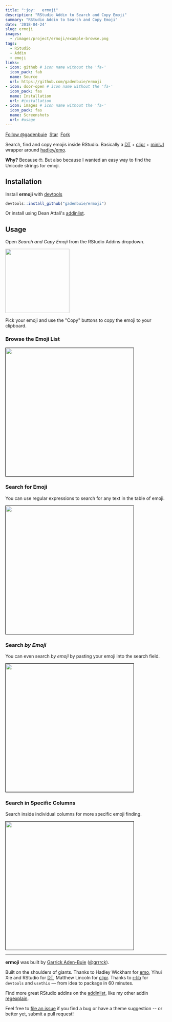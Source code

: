 ```yaml
---
title: ":joy:   ermoji"
description: "RStudio Addin to Search and Copy Emoji"
summary: "RStudio Addin to Search and Copy Emoji"
date: '2018-04-24'
slug: ermoji
images:
  - /images/project/ermoji/example-browse.png
tags:
  - RStudio
  - Addin
  - emoji
links:
- icon: github # icon name without the 'fa-'
  icon_pack: fab
  name: Source
  url: https://github.com/gadenbuie/ermoji
- icon: door-open # icon name without the 'fa-'
  icon_pack: fas
  name: Installation
  url: #installation
- icon: images # icon name without the 'fa-'
  icon_pack: fas
  name: Screenshots
  url: #usage
---
```


[ermoji-src]: https://github.com/gadenbuie/ermoji
[emo]: https://github.com/hadley/emo
[DT]: https://rstudio.github.io/DT
[clipr]: https://github.com/mdlincoln/clipr
[devtools]: https://github.com/r-lib/devtools
[miniUI]: http://shiny.rstudio.com/articles/gadget-ui.html
[addinlist]: https://github.com/daattali/addinslist

<!-- https://buttons.github.io/ -->
<a class="github-button" href="https://github.com/gadenbuie" data-show-count="true" aria-label="Follow @gadenbuie on GitHub">Follow @gadenbuie</a>&nbsp;
<a class="github-button" href="https://github.com/gadenbuie/ermoji" data-icon="octicon-star" data-show-count="true" aria-label="Star gadenbuie/ermoji on GitHub">Star</a>&nbsp;
<a class="github-button" href="https://github.com/gadenbuie/ermoji/fork" data-icon="octicon-repo-forked" data-show-count="true" aria-label="Fork gadenbuie/ermoji on GitHub">Fork</a>

Search, find and copy emojis inside RStudio.
Basically a [DT] + [clipr] + [miniUI] wrapper around [hadley/emo][emo].

**Why?** Because 🤓. But also because I wanted an easy way to find the Unicode strings for emoji.

## Installation

Install **ermoji** with [devtools]

``` r
devtools::install_github("gadenbuie/ermoji")
```

Or install using Dean Attali's [addinlist].

## Usage

Open *Search and Copy Emoji* from the RStudio Addins dropdown.

<img src="/images/project/ermoji/addins-list.png" width="200px">

Pick your emoji and use the "Copy" buttons to copy the emoji to your clipboard.

### Browse the Emoji List

<img src="/images/project/ermoji/example-browse.png" width="400px" style="border: solid 1px black">

### Search for Emoji

You can use regular expressions to search for any text in the table of emoji.

<img src="/images/project/ermoji/example-global-search.png" width="400px" style="border: solid 1px black">

### Search *by Emoji*

You can even search *by emoji* by pasting your emoji into the search field.

<img src="/images/project/ermoji/example-emoji-search.png" width="400px" style="border: solid 1px black">

### Search in Specific Columns

Search inside individual columns for more specific emoji finding.

<img src="/images/project/ermoji/example-column-search.png" width="400px" style="border: solid 1px black">

***

**ermoji** was built by [Garrick Aden-Buie](https://www.garrickadenbuie.com) ([&commat;grrrck](https://twitter.com/grrrck)).

Built on the shoulders of giants. Thanks to Hadley Wickham for [emo], Yihui Xie and RStudio for [DT], Matthew Lincoln for [clipr]. Thanks to [r-lib](https://github.com/r-lib) for `devtools` and `usethis` — from idea to package in 60 minutes.

Find more great RStudio addins on the [addinlist], like my other addin [regexplain](https://github.com/gadenbuie/regexplain).

Feel free to [file an issue](https://github.com/gadenbuie/ermoji/issues) if you find a bug or have a theme suggestion -- or better yet, submit a pull request!
